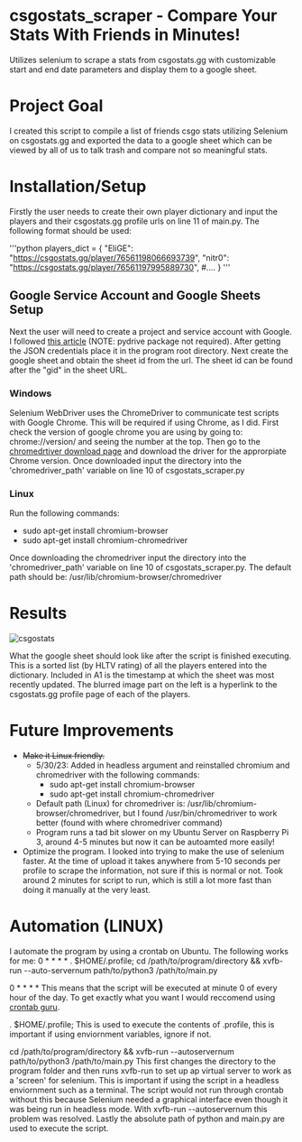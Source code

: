 # csgostats_scraper - Compare Your Stats With Friends in Minutes!
Utilizes selenium to scrape a stats from csgostats.gg with customizable start and end date parameters and display them to a google sheet.

# Project Goal
I created this script to compile a list of friends csgo stats utilizing Selenium on csgostats.gg and exported the data to a google sheet which can be viewed by all of us to talk trash and compare not so meaningful stats.

# Installation/Setup

Firstly the user needs to create their own player dictionary and input the players and their csgostats.gg profile urls on line 11 of main.py. The following format should be used:

'''python
players_dict = {
  "EliGE": "https://csgostats.gg/player/76561198066693739",
  "nitr0": "https://csgostats.gg/player/76561197995889730",
  #....
}
'''

## Google Service Account and Google Sheets Setup
Next the user will need to create a project and service account with Google. I followed [this article](https://medium.com/@jb.ranchana/write-and-append-dataframes-to-google-sheets-in-python-f62479460cf0) (NOTE: pydrive package not required). After getting the JSON credentials place it in the program root directory. Next create the google sheet and obtain the sheet id from the url. The sheet id can be found after the "gid" in the sheet URL.

### Windows
Selenium WebDriver uses the ChromeDriver to communicate test scripts with Google Chrome. This will be required if using Chrome, as I did. First check the version of google chrome you are using by going to: chrome://version/ and seeing the number at the top. Then go to the [chromedrtiver download page](https://chromedriver.chromium.org/downloads) and download the driver for the approrpiate Chrome version. Once downloaded input the directory into the 'chromedriver_path' variable on line 10 of csgostats_scraper.py

### Linux
Run the following commands:
- sudo apt-get install chromium-browser
- sudo apt-get install chromium-chromedriver

Once downloading the chromedriver input the directory into the 'chromedriver_path' variable on line 10 of csgostats_scraper.py. The default path should be: 
/usr/lib/chromium-browser/chromedriver

# Results
![csgostats](https://github.com/ShayneEvans/csgostats_scraper/assets/70344759/e7ae3ea1-cbd2-4cec-94f0-d5d1045270cc)

What the google sheet should look like after the script is finished executing. This is a sorted list (by HLTV rating) of all the players entered into the dictionary. Included in A1 is the timestamp at which the sheet was most recently updated. The blurred image part on the left is a hyperlink to the csgostats.gg profile page of each of the players.

# Future Improvements
- ~~Make it Linux friendly.~~
  - 5/30/23: Added in headless argument and reinstalled chromium and chromedriver with the following commands:
    - sudo apt-get install chromium-browser
    - sudo apt-get install chromium-chromedriver
  - Default path (Linux) for chromedriver is: /usr/lib/chromium-browser/chromedriver, but I found /usr/bin/chromedriver to work better (found with where chromedriver command)
  - Program runs a tad bit slower on my Ubuntu Server on Raspberry Pi 3, around 4-5 minutes but now it can be autoamted more easily!
- Optimize the program. I looked into trying to make the use of selenium faster. At the time of upload it takes anywhere from 5-10 seconds per profile to scrape the information, not sure if this is normal or not. Took around 2 minutes for script to run, which is still a lot more fast than doing it manually at the very least.

# Automation (LINUX)
I automate the program by using a crontab on Ubuntu. The following works for me:
0 * * * * . $HOME/.profile; cd /path/to/program/directory && xvfb-run --auto-servernum path/to/python3 /path/to/main.py

0 * * * * 
This means that the script will be executed at minute 0 of every hour of the day. To get exactly what you want I would reccomend using [crontab guru](https://crontab.guru/).

. $HOME/.profile; 
This is used to execute the contents of .profile, this is important if using enviornment variables, ignore if not.

cd /path/to/program/directory && xvfb-run --autoservernum path/to/python3 /path/to/main.py 
This first changes the directory to the program folder and then runs xvfb-run to set up ap virtual server to work as a 'screen' for selenium. This is important if using the script in a headless enviornment such as a terminal. The script would not run through crontab without this because Selenium needed a graphical interface even though it was being run in headless mode. With xvfb-run --autoservernum this problem was resolved. Lastly the absolute path of python and main.py are used to execute the script.  
